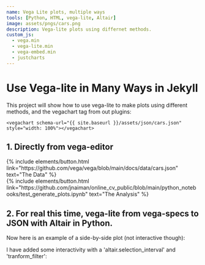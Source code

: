 ```yaml
---
name: Vega Lite plots, multiple ways
tools: [Python, HTML, vega-lite, Altair]
image: assets/pngs/cars.png
description: Vega-lite plots using differnet methods.
custom_js:
  - vega.min
  - vega-lite.min
  - vega-embed.min
  - justcharts
---
```



# Use Vega-lite in Many Ways in Jekyll

This project will show how to use vega-lite to make plots using different methods, and the vegachart tag from out plugins:

```
<vegachart schema-url="{{ site.baseurl }}/assets/json/cars.json" style="width: 100%"></vegachart>
```

## 1. Directly from vega-editor

<vegachart schema-url="{{ site.baseurl }}/assets/json/vega_editor_plot1.json" style="width: 100%"></vegachart>

<!-- these are written in a combo of html and liquid --> 

<div class="left">
{% include elements/button.html link="https://github.com/vega/vega/blob/main/docs/data/cars.json" text="The Data" %}
</div>

<div class="right">
{% include elements/button.html link="https://github.com/jnaiman/online_cv_public/blob/main/python_notebooks/test_generate_plots.ipynb" text="The Analysis" %}
</div>

## 2. For real this time, vega-lite from vega-specs to JSON with Altair in Python.

Now here is an example of a side-by-side plot (not interactive though):

<vegachart schema-url="{{ site.baseurl }}/assets/json/license_dashboard.json" style="width: 100%"></vegachart>

I have added some interactivity with a 'altair.selection_interval' and 'tranform_filter':

<vegachart schema-url="{{ site.baseurl }}/assets/json/dashboard_of_licenses.json" style="width: 100%"></vegachart>

